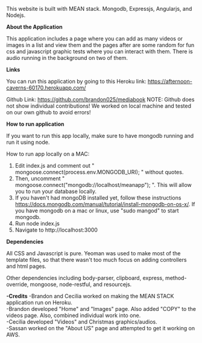 This website is built with MEAN stack.
Mongodb, Expressjs, Angularjs, and Nodejs.

<b> About the Application </b>

This application includes a page where you can add as many videos or images
in a list and view them and the pages after are some random for 
fun css and javascript graphic tests where you can interact with them.
There is audio running in the background on two of them.

<b> Links </b>

You can run this application by going to this Heroku link:
https://afternoon-caverns-60170.herokuapp.com/

Github Link: 
https://github.com/brandon025/mediabook
NOTE: Github does not show individual contributions! We worked on local machine and tested on our own github to avoid errors!

<b> How to run application</b>

If you want to run this app locally, make sure to have mongodb running
and run it using node.

How to run app locally on a MAC: 
1) Edit index.js and comment out " mongoose.connect(process.env.MONGODB_URI); " without quotes.
2) Then, uncomment " mongoose.connect("mongodb://localhost/meanapp"); ". This will allow you to run your database locally.
3) If you haven't had mongoDB installed yet, follow these instructions https://docs.mongodb.com/manual/tutorial/install-mongodb-on-os-x/. If you have mongodb  on a mac or linux, use "sudo mangod" to start mongodb.
4) Run node index.js
5) Navigate to http://localhost:3000

<b>Dependencies</b>

All CSS and Javascript is pure. 
Yeoman was used to make most of the template files, so that there
wasn't too much focus on adding controllers and html pages.

Other dependencies including body-parser, clipboard, express, method-override, mongoose, node-restful, and resourcejs.

<b>-Credits</b>
-Brandon and Cecilia worked on making the MEAN STACK application run on Heroku. <br>
-Brandon developed "Home" and "Images" page. Also added "COPY" to the videos page. Also, combined individual work into one. <br>
-Cecilia developed "Videos" and Christmas graphics/audios.<br>
-Sassan worked on the "About US" page and attempted to get it working on AWS.<br>



